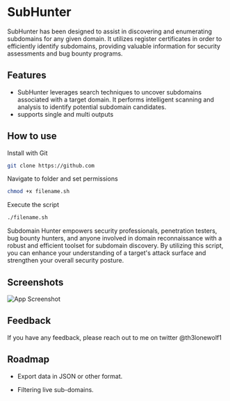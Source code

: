 
# SubHunter

SubHunter has been designed to assist in
discovering and enumerating subdomains for
any given domain. It utilizes register certificates
in order to efficiently identify subdomains,
providing valuable information for security
assessments and bug bounty programs.


## Features

- SubHunter leverages search techniques to uncover subdomains associated with a target domain. It performs intelligent scanning and analysis to identify potential subdomain candidates.
- supports single and multi outputs




## How to use

Install with Git


```bash
git clone https://github.com
```
Navigate to folder and set permissions
```bash
chmod +x filename.sh
```
Execute the script
```bash
./filename.sh
```



Subdomain Hunter empowers security professionals, penetration testers, bug bounty hunters, and anyone involved in domain reconnaissance with a robust and efficient toolset for subdomain discovery. By utilizing this script, you can enhance your understanding of a target's attack surface and strengthen your overall security posture.
## Screenshots

![App Screenshot](https://via.placeholder.com/468x300?text=App+Screenshot+Here)


## Feedback

If you have any feedback, please reach out to me on twitter @th3lonewolf1 
## Roadmap

- Export data in JSON or other format.

- Filtering live sub-domains.


